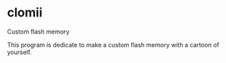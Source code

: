 # clomii
Custom flash memory

This program is dedicate to make a custom flash memory with a cartoon of yourself.
